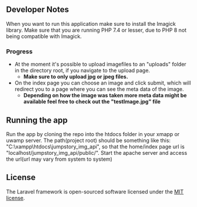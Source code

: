 ## Developer Notes
When you want to run this application make sure to install the Imagick library. Make sure that you are running PHP 7.4 or lesser, due to PHP 8 not being compatible with Imagick.

### Progress
- At the moment it's possible to upload imagefiles to an "uploads" folder in the directory root, if you navigate to the upload page.
    - **Make sure to only upload jpg or jpeg files.**
- On the index page you can choose an image and click submit, which will redirect you to a page where you can see the meta data of the image.
    - **Depending on how the image was taken more meta data might be available feel free to check out the "testImage.jpg" file**
## Running the app
Run the app by cloning the repo into the htdocs folder in your xmapp or uwamp server. The path(project root) should be something like this: "C:\xampp\htdocs\jumpstory_img_api\", so that the home/index page url is "localhost/jumpstory_img_api/public/". Start the apache server and access the url(url may vary from system to system)


## License

The Laravel framework is open-sourced software licensed under the [MIT license](https://opensource.org/licenses/MIT).
